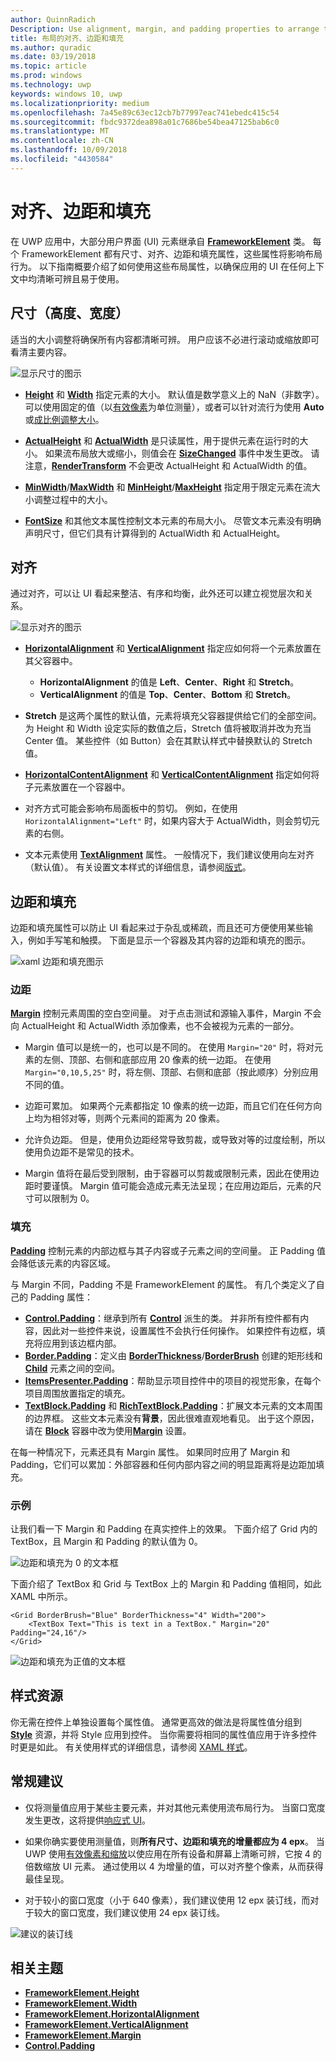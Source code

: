 ```yaml
---
author: QuinnRadich
Description: Use alignment, margin, and padding properties to arrange the layout of elements on a page.
title: 布局的对齐、边距和填充
ms.author: quradic
ms.date: 03/19/2018
ms.topic: article
ms.prod: windows
ms.technology: uwp
keywords: windows 10, uwp
ms.localizationpriority: medium
ms.openlocfilehash: 7a45e89c63ec12cb7b77997eac741ebedc415c54
ms.sourcegitcommit: fbdc9372dea898a01c7686be54bea47125bab6c0
ms.translationtype: MT
ms.contentlocale: zh-CN
ms.lasthandoff: 10/09/2018
ms.locfileid: "4430584"
---
```

# <a name="alignment-margin-padding"></a>对齐、边距和填充

在 UWP 应用中，大部分用户界面 (UI) 元素继承自 [**FrameworkElement**](https://docs.microsoft.com/uwp/api/Windows.UI.Xaml.FrameworkElement) 类。 每个 FrameworkElement 都有尺寸、对齐、边距和填充属性，这些属性将影响布局行为。 以下指南概要介绍了如何使用这些布局属性，以确保应用的 UI 在任何上下文中均清晰可辨且易于使用。

## <a name="dimensions-height-width"></a>尺寸（高度、宽度）
适当的大小调整将确保所有内容都清晰可辨。 用户应该不必进行滚动或缩放即可看清主要内容。

![显示尺寸的图示](images/dimensions.svg)

- [**Height**](https://docs.microsoft.com/uwp/api/windows.ui.xaml.frameworkelement.height) 和 [**Width**](https://docs.microsoft.com/uwp/api/windows.ui.xaml.frameworkelement.width) 指定元素的大小。 默认值是数学意义上的 NaN（非数字）。 可以使用固定的值（以[有效像素](../basics/design-and-ui-intro.md#effective-pixels-and-scaling)为单位测量），或者可以针对流行为使用 **Auto** 或[成比例调整大小](layout-panels.md#grid)。

- [**ActualHeight**](https://docs.microsoft.com/uwp/api/windows.ui.xaml.frameworkelement.actualheight) 和 [**ActualWidth**](https://docs.microsoft.com/uwp/api/windows.ui.xaml.frameworkelement.actualwidth) 是只读属性，用于提供元素在运行时的大小。 如果流布局放大或缩小，则值会在 [**SizeChanged**](https://docs.microsoft.com/uwp/api/windows.ui.xaml.frameworkelement.sizechanged) 事件中发生更改。 请注意，[**RenderTransform**](https://docs.microsoft.com/uwp/api/windows.ui.xaml.uielement.rendertransform) 不会更改 ActualHeight 和 ActualWidth 的值。

- [**MinWidth**](https://docs.microsoft.com/uwp/api/windows.ui.xaml.frameworkelement.minwidth)/[**MaxWidth**](https://docs.microsoft.com/uwp/api/windows.ui.xaml.frameworkelement.maxwidth) 和 [**MinHeight**](https://docs.microsoft.com/uwp/api/windows.ui.xaml.frameworkelement.minheight)/[**MaxHeight**](https://docs.microsoft.com/uwp/api/windows.ui.xaml.frameworkelement.maxheight) 指定用于限定元素在流大小调整过程中的大小。

- [**FontSize**](https://docs.microsoft.com/uwp/api/windows.ui.xaml.controls.textblock.fontsize) 和其他文本属性控制文本元素的布局大小。 尽管文本元素没有明确声明尺寸，但它们具有计算得到的 ActualWidth 和 ActualHeight。 

## <a name="alignment"></a>对齐
通过对齐，可以让 UI 看起来整洁、有序和均衡，此外还可以建立视觉层次和关系。

![显示对齐的图示](images/alignment.svg)

- [**HorizontalAlignment**](https://docs.microsoft.com/uwp/api/windows.ui.xaml.frameworkelement.horizontalalignment) 和 [**VerticalAlignment**](https://docs.microsoft.com/uwp/api/windows.ui.xaml.frameworkelement.verticalalignment) 指定应如何将一个元素放置在其父容器中。
    - **HorizontalAlignment** 的值是 **Left**、**Center**、**Right** 和 **Stretch**。
    - **VerticalAlignment** 的值是 **Top**、**Center**、**Bottom** 和 **Stretch**。

- **Stretch** 是这两个属性的默认值，元素将填充父容器提供给它们的全部空间。 为 Height 和 Width 设定实际的数值之后，Stretch 值将被取消并改为充当 Center 值。 某些控件（如 Button）会在其默认样式中替换默认的 Stretch 值。

- [**HorizontalContentAlignment**](https://docs.microsoft.com/uwp/api/windows.ui.xaml.controls.control.horizontalcontentalignment) 和 [**VerticalContentAlignment**](https://docs.microsoft.com/uwp/api/windows.ui.xaml.controls.control.verticalcontentalignment) 指定如何将子元素放置在一个容器中。

- 对齐方式可能会影响布局面板中的剪切。 例如，在使用 `HorizontalAlignment="Left"` 时，如果内容大于 ActualWidth，则会剪切元素的右侧。

- 文本元素使用 [**TextAlignment**](https://docs.microsoft.com/en-us/uwp/api/windows.ui.xaml.textalignment) 属性。 一般情况下，我们建议使用向左对齐（默认值）。 有关设置文本样式的详细信息，请参阅[版式](../style/typography.md)。

## <a name="margin-and-padding"></a>边距和填充
边距和填充属性可以防止 UI 看起来过于杂乱或稀疏，而且还可方便使用某些输入，例如手写笔和触摸。 下面是显示一个容器及其内容的边距和填充的图示。

![xaml 边距和填充图示](images/xaml-layout-margins-padding.svg)

### <a name="margin"></a>边距
[**Margin**](https://docs.microsoft.com/uwp/api/windows.ui.xaml.frameworkelement.margin) 控制元素周围的空白空间量。 对于点击测试和源输入事件，Margin 不会向 ActualHeight 和 ActualWidth 添加像素，也不会被视为元素的一部分。

- Margin 值可以是统一的，也可以是不同的。 在使用 `Margin="20"` 时，将对元素的左侧、顶部、右侧和底部应用 20 像素的统一边距。 在使用 `Margin="0,10,5,25"` 时，将左侧、顶部、右侧和底部（按此顺序）分别应用不同的值。 

- 边距可累加。 如果两个元素都指定 10 像素的统一边距，而且它们在任何方向上均为相邻对等，则两个元素间的距离为 20 像素。

- 允许负边距。 但是，使用负边距经常导致剪裁，或导致对等的过度绘制，所以使用负边距不是常见的技术。

- Margin 值将在最后受到限制，由于容器可以剪裁或限制元素，因此在使用边距时要谨慎。 Margin 值可能会造成元素无法呈现；在应用边距后，元素的尺寸可以限制为 0。

### <a name="padding"></a>填充
[**Padding**](https://docs.microsoft.com/uwp/api/windows.ui.xaml.frameworkelement.padding) 控制元素的内部边框与其子内容或子元素之间的空间量。 正 Padding 值会降低该元素的内容区域。 

与 Margin 不同，Padding 不是 FrameworkElement 的属性。 有几个类定义了自己的 Padding 属性：

-   [**Control.Padding**](https://docs.microsoft.com/uwp/api/windows.ui.xaml.controls.control.padding)：继承到所有 [**Control**](https://docs.microsoft.com/uwp/api/windows.ui.xaml.controls) 派生的类。 并非所有控件都有内容，因此对一些控件来说，设置属性不会执行任何操作。 如果控件有边框，填充将应用到该边框内部。
-   [**Border.Padding**](https://docs.microsoft.com/uwp/api/windows.ui.xaml.controls.border.padding)：定义由 [**BorderThickness**](https://docs.microsoft.com/uwp/api/windows.ui.xaml.controls.border.borderthickness)/[**BorderBrush**](https://docs.microsoft.com/uwp/api/windows.ui.xaml.controls.border.borderbrush) 创建的矩形线和 [**Child**](https://docs.microsoft.com/uwp/api/windows.ui.xaml.controls.border.child) 元素之间的空间。
-   [**ItemsPresenter.Padding**](https://docs.microsoft.com/uwp/api/windows.ui.xaml.controls.itemspresenter.padding)：帮助显示项目控件中的项目的视觉形象，在每个项目周围放置指定的填充。
-   [**TextBlock.Padding**](https://docs.microsoft.com/uwp/api/windows.ui.xaml.controls.textblock.padding) 和 [**RichTextBlock.Padding**](https://docs.microsoft.com/uwp/api/windows.ui.xaml.controls.richtextblock.padding)：扩展文本元素的文本周围的边界框。 这些文本元素没有**背景**，因此很难直观地看见。 出于这个原因，请在 [**Block**](https://docs.microsoft.com/uwp/api/windows.ui.xaml.documents.block) 容器中改为使用[**Margin**](https://docs.microsoft.com/uwp/api/windows.ui.xaml.documents.block.margin) 设置。

在每一种情况下，元素还具有 Margin 属性。 如果同时应用了 Margin 和 Padding，它们可以累加：外部容器和任何内部内容之间的明显距离将是边距加填充。

### <a name="example"></a>示例
让我们看一下 Margin 和 Padding 在真实控件上的效果。 下面介绍了 Grid 内的 TextBox，且 Margin 和 Padding 的默认值为 0。

![边距和填充为 0 的文本框](images/xaml-layout-textbox-no-margins-padding.svg)

下面介绍了 TextBox 和 Grid 与 TextBox 上的 Margin 和 Padding 值相同，如此 XAML 中所示。

```xaml
<Grid BorderBrush="Blue" BorderThickness="4" Width="200">
    <TextBox Text="This is text in a TextBox." Margin="20" Padding="24,16"/>
</Grid>
```

![边距和填充为正值的文本框](images/xaml-layout-textbox-with-margins-padding.svg)


## <a name="style-resources"></a>样式资源
你无需在控件上单独设置每个属性值。 通常更高效的做法是将属性值分组到 [**Style**](https://docs.microsoft.com/uwp/api/Windows.UI.Xaml.Style) 资源，并将 Style 应用到控件。 当你需要将相同的属性值应用于许多控件时更是如此。 有关使用样式的详细信息，请参阅 [XAML 样式](../controls-and-patterns/xaml-styles.md)。

## <a name="general-recommendations"></a>常规建议
- 仅将测量值应用于某些主要元素，并对其他元素使用流布局行为。 当窗口宽度发生更改，这将提供[响应式 UI](responsive-design.md)。

- 如果你确实要使用测量值，则**所有尺寸、边距和填充的增量都应为 4 epx**。 当 UWP 使用[有效像素和缩放](../basics/design-and-ui-intro.md#effective-pixels-and-scaling)以使应用在所有设备和屏幕上清晰可辨，它按 4 的倍数缩放 UI 元素。 通过使用以 4 为增量的值，可以对齐整个像素，从而获得最佳呈现。

- 对于较小的窗口宽度（小于 640 像素），我们建议使用 12 epx 装订线，而对于较大的窗口宽度，我们建议使用 24 epx 装订线。

![建议的装订线](images/12-gutter.svg)

## <a name="related-topics"></a>相关主题
* [**FrameworkElement.Height**](https://docs.microsoft.com/uwp/api/windows.ui.xaml.frameworkelement.height)
* [**FrameworkElement.Width**](https://docs.microsoft.com/uwp/api/windows.ui.xaml.frameworkelement.width)
* [**FrameworkElement.HorizontalAlignment**](https://docs.microsoft.com/uwp/api/windows.ui.xaml.frameworkelement.horizontalalignment)
* [**FrameworkElement.VerticalAlignment**](https://docs.microsoft.com/uwp/api/windows.ui.xaml.frameworkelement.verticalalignment)
* [**FrameworkElement.Margin**](https://docs.microsoft.com/uwp/api/windows.ui.xaml.frameworkelement.margin)
* [**Control.Padding**](https://docs.microsoft.com/uwp/api/windows.ui.xaml.controls.control.padding)
